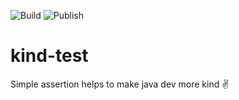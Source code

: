 ![Build](https://github.com/ekimeel/kind-test/workflows/Build/badge.svg)
![Publish](https://github.com/ekimeel/kind-test/workflows/Publish/badge.svg)
# kind-test

Simple assertion helps to make java dev more kind :v:
